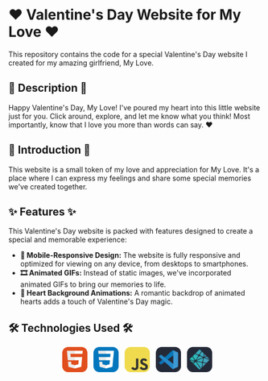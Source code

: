 # ❤️ Valentine's Day Website for My Love ❤️

This repository contains the code for a special Valentine's Day website I created for my amazing girlfriend, My Love.

## 💖 Description 💖

Happy Valentine's Day, My Love! I've poured my heart into this little website just for you. Click around, explore, and let me know what you think! Most importantly, know that I love you more than words can say. ❤️

## 💝 Introduction 💝

This website is a small token of my love and appreciation for My Love. It's a place where I can express my feelings and share some special memories we've created together.

## ✨ Features ✨

This Valentine's Day website is packed with features designed to create a special and memorable experience:

- **📱 Mobile-Responsive Design:** The website is fully responsive and optimized for viewing on any device, from desktops to smartphones.
- **🎞️ Animated GIFs:** Instead of static images, we've incorporated animated GIFs to bring our memories to life.
- **💖 Heart Background Animations:** A romantic backdrop of animated hearts adds a touch of Valentine's Day magic.

## 🛠️ Technologies Used 🛠️

<div align="center">    <img src="./assets/icons/html.png" alt="HTML" title="HTML" width="50" height="50">
  <img src="./assets/icons/css.png" alt="CSS" title="CSS" width="50" height="50">
  <img src="./assets/icons/js.png" alt="JavaScript" title="JavaScript" width="50" height="50">
  <img src="./assets/icons/vscode.png" alt="VS Code" title="VS Code" width="50" height="50">
  <img src="./assets/icons/netlify.png" alt="Netlify" title="Netlify" width="50" height="50">
</div>
